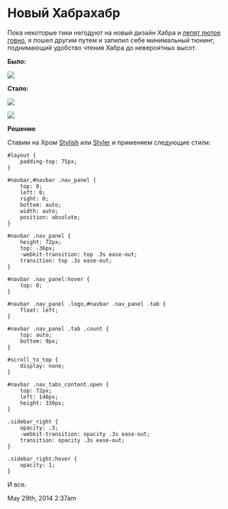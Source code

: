 # Новый Хабрахабр

Пока некоторые гики негодуют на новый дизайн Хабра и [лепят лютое
говно](http://habrahabr.ru/post/223555/), я пошел другим путем и запилил
себе минимальный тюнинг, поднимающий удобство чтения Хабра до
невероятных высот.

**Было:**

![](/tumblr/87180568371_0.png)

**Стало:**

![](/tumblr/87180568371_1.png)

![](/tumblr/87180568371_2.png)

**Решение**

Ставим на Хром
[Stylish](https://chrome.google.com/webstore/detail/stylish/fjnbnpbmkenffdnngjfgmeleoegfcffe) или
[Styler](https://chrome.google.com/webstore/detail/styler/bogdgcfoocbajfkjjolkmcdcnnellpkb) и
применяем следующие стили:

    #layout {
        padding-top: 75px;
    }

    #navbar,#navbar .nav_panel {
        top: 0;
        left: 0;
        right: 0;
        bottom: auto;
        width: auto;
        position: absolute;
    }

    #navbar .nav_panel {
        height: 72px;
        top: -36px;
        -webkit-transition: top .3s ease-out;
        transition: top .3s ease-out;
    }

    #navbar .nav_panel:hover {
        top: 0;
    }

    #navbar .nav_panel .logo,#navbar .nav_panel .tab {
        float: left;
    }

    #navbar .nav_panel .tab .count {
        top: auto;
        bottom: 9px;
    }

    #scroll_to_top {
        display: none;
    }

    #navbar .nav_tabs_content.open {
        top: 72px;
        left: 146px;
        height: 330px;
    }

    .sidebar_right {
        opacity: .3;
        -webkit-transition: opacity .3s ease-out;
        transition: opacity .3s ease-out;
    }

    .sidebar_right:hover {
        opacity: 1;
    }

И все.

<span id="timestamp"> May 29th, 2014 2:37am </span>
